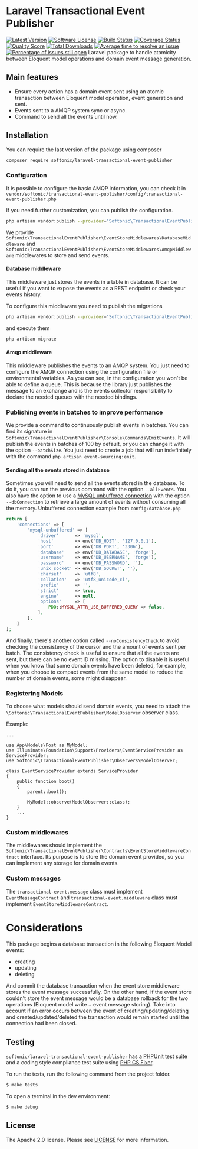 Laravel Transactional Event Publisher
=====================================

[![Latest Version](https://img.shields.io/github/release/softonic/laravel-transactional-event-publisher.svg?style=flat-square)](https://github.com/softonic/laravel-transactional-event-publisher/releases)
[![Software License](https://img.shields.io/badge/license-Apache%202.0-blue.svg?style=flat-square)](LICENSE.md)
[![Build Status](https://img.shields.io/travis/softonic/laravel-transactional-event-publisher/master.svg?style=flat-square)](https://travis-ci.org/softonic/glaravel-transactional-event-publisher)
[![Coverage Status](https://img.shields.io/scrutinizer/coverage/g/softonic/laravel-transactional-event-publisher.svg?style=flat-square)](https://scrutinizer-ci.com/g/softonic/laravel-transactional-event-publisher/code-structure)
[![Quality Score](https://img.shields.io/scrutinizer/g/softonic/laravel-transactional-event-publisher.svg?style=flat-square)](https://scrutinizer-ci.com/g/softonic/laravel-transactional-event-publisher)
[![Total Downloads](https://img.shields.io/packagist/dt/softonic/laravel-transactional-event-publisher.svg?style=flat-square)](https://packagist.org/packages/softonic/laravel-transactional-event-publisher)
[![Average time to resolve an issue](http://isitmaintained.com/badge/resolution/softonic/laravel-transactional-event-publisher.svg?style=flat-square)](http://isitmaintained.com/project/softonic/laravel-transactional-event-publisher "Average time to resolve an issue")
[![Percentage of issues still open](http://isitmaintained.com/badge/open/softonic/laravel-transactional-event-publisher.svg?style=flat-square)](http://isitmaintained.com/project/softonic/laravel-transactional-event-publisher "Percentage of issues still open")
Laravel package to handle atomicity between Eloquent model operations and domain event message generation. 

Main features
-------------

* Ensure every action has a domain event sent using an atomic transaction between Eloquent model operation, event generation and sent.
* Events sent to a AMQP system sync or async.
* Command to send all the events until now.

Installation
-------------

You can require the last version of the package using composer
```bash
composer require softonic/laravel-transactional-event-publisher
```

### Configuration

It is possible to configure the basic AMQP information, you can check it in `vendor/softonic/transactional-event-publisher/config/transactional-event-publisher.php` 

If you need further customization, you can publish the configuration.
```bash
php artisan vendor:publish --provider="Softonic\TransactionalEventPublisher\ServiceProvider" --tag=config
```

We provide `Softonic\TransactionalEventPublisher\EventStoreMiddlewares\DatabaseMiddleware`
and `Softonic\TransactionalEventPublisher\EventStoreMiddlewares\AmqpMiddleware` middlewares to store and send events.

#### Database middleware

This middleware just stores the events in a table in database. It can be useful if you want to expose the events as a REST endpoint or check your events history.

To configure this middleware you need to publish the migrations
```bash
php artisan vendor:publish --provider="Softonic\TransactionalEventPublisher\ServiceProvider" --tag=migrations
```
and execute them
```bash
php artisan migrate
```

#### Amqp middleware

This middleware publishes the events to an AMQP system. You just need to configure the AMQP connection using the configuration file or environmental variables.
As you can see, in the configuration you won't be able to define a queue. This is because the library just publishes the message to an exchange and is the events collector responsibility to declare the needed queues with the needed bindings.

### Publishing events in batches to improve performance

We provide a command to continuously publish events in batches.
You can find its signature in `Softonic\TransactionalEventPublisher\Console\Commands\EmitEvents`.
It will publish the events in batches of 100 by default, or you can change it with the option `--batchSize`.
You just need to create a job that will run indefinitely with the command `php artisan event-sourcing:emit`.

#### Sending all the events stored in database

Sometimes you will need to send all the events stored in the database. To do it, you can run the previous command with the option `--allEvents`.
You also have the option to use a [MySQL unbuffered connection](https://dev.mysql.com/doc/apis-php/en/apis-php-mysqlinfo.concepts.buffering.html) with the option `--dbConnection` to retrieve a large amount of events without consuming all the memory.
Unbuffered connection example from `config/database.php`
```php
return [
    'connections' => [
        'mysql-unbuffered' => [
            'driver'      => 'mysql',
            'host'        => env('DB_HOST', '127.0.0.1'),
            'port'        => env('DB_PORT', '3306'),
            'database'    => env('DB_DATABASE', 'forge'),
            'username'    => env('DB_USERNAME', 'forge'),
            'password'    => env('DB_PASSWORD', ''),
            'unix_socket' => env('DB_SOCKET', ''),
            'charset'     => 'utf8',
            'collation'   => 'utf8_unicode_ci',
            'prefix'      => '',
            'strict'      => true,
            'engine'      => null,
            'options'     => [
                PDO::MYSQL_ATTR_USE_BUFFERED_QUERY => false,
            ],
        ],
    ]
];
```
And finally, there's another option called `--noConsistencyCheck` to avoid checking the consistency of the cursor and the amount of events sent per batch.
The consistency check is useful to ensure that all the events are sent, but there can be no event ID missing.
The option to disable it is useful when you know that some domain events have been deleted, for example, when you choose to compact events from the same model to reduce the number of domain events, some might disappear.

### Registering Models

To choose what models should send domain events, you need to attach the `\Softonic\TransactionalEventPublisher\ModelObserver` observer class.

Example:

```
...

use App\Models\Post as MyModel;
use Illuminate\Foundation\Support\Providers\EventServiceProvider as ServiceProvider;
use Softonic\TransactionalEventPublisher\Observers\ModelObserver;

class EventServiceProvider extends ServiceProvider
{
    public function boot()
    {
        parent::boot();

        MyModel::observe(ModelObserver::class);
    }
    ...
}
```

### Custom middlewares

The middlewares should implement the `Softonic\TransactionalEventPublisher\Contracts\EventStoreMiddlewareContract` interface.
Its purpose is to store the domain event provided, so you can implement any storage for domain events.

### Custom messages

The `transactional-event.message` class must implement `EventMessageContract` and `transactional-event.middleware` class must implement `EventStoreMiddlewareContract`.

Considerations
==============

This package begins a database transaction in the following Eloquent Model events:

* creating
* updating
* deleting

And commit the database transaction when the event store middleware stores the event message successfully. On the other hand, if the event store couldn't store the event message would be a database rollback for the two operations (Eloquent model write + event message storing).
Take into account if an error occurs between the event of creating/updating/deleting and created/updated/deleted the transaction would remain started until the connection had been closed.

Testing
-------

`softonic/laravel-transactional-event-publisher` has a [PHPUnit](https://phpunit.de) test suite and a coding style compliance test suite using [PHP CS Fixer](http://cs.sensiolabs.org/).

To run the tests, run the following command from the project folder.

``` bash
$ make tests
```

To open a terminal in the dev environment:
``` bash
$ make debug
```

License
-------
The Apache 2.0 license. Please see [LICENSE](LICENSE) for more information.

[PSR-2]: http://www.php-fig.org/psr/psr-2/
[PSR-4]: http://www.php-fig.org/psr/psr-4/
